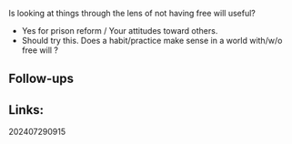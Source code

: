 Is looking at things through the lens of not having free will useful?
- Yes for prison reform / Your attitudes toward others.
- Should try this. Does a habit/practice make sense in a world with/w/o free will ?


## Follow-ups


## Links: 



202407290915
